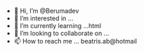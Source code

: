 - 👋 Hi, I’m @Berumadev
- 👀 I’m interested in ... 
- 🌱 I’m currently learning ...html
- 💞️ I’m looking to collaborate on ...
- 📫 How to reach me ... beatris.ab@hotmail 

<!---
Berumadev/Berumadev is a ✨ special ✨ repository because its `README.md` (this file) appears on your GitHub profile.
You can click the Preview link to take a look at your changes.
--->
